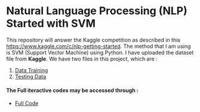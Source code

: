 # Natural Language Processing (NLP) Started with SVM
This repository will answer the Kaggle competition as described in this https://www.kaggle.com/c/nlp-getting-started. The method that I am using is SVM (Support Vector Machine) using Python. I have uploaded the dataset file from **Kaggle**. 
We have two files in this project, which are : 
  1. [Data Training](../master/train.csv)
  2. [Testing Data](../master/test.csv)

#### The Full iteractive codes may be accessed through : 
  - [Full Code](../master/python.py)
